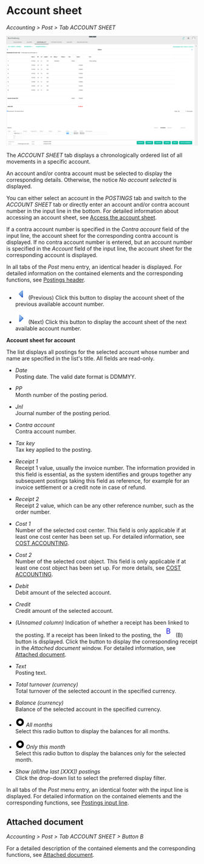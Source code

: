 # Account sheet

*Accounting > Post > Tab ACCOUNT SHEET*

![Account sheet](../../Assets/Screenshots/RetailSuiteAccounting/Book/AccountSheet/AccountSheet.png "[Account sheet]")

The *ACCOUNT SHEET* tab displays a chronologically ordered list of all movements in a specific account.   

An account and/or contra account must be selected to display the corresponding details. Otherwise, the notice *No account selected* is displayed.    

You can either select an account in the *POSTINGS* tab and switch to the *ACCOUNT SHEET* tab or directly enter an account and/or contra account number in the input line in the bottom. For detailed information about accessing an account sheet, see [Access the account sheet](../Operation/02_ReviewAccount.md#access-the-account-sheet).  

If a contra account number is specified in the *Contra account* field of the input line, the account sheet for the corresponding contra account is displayed. If no contra account number is entered, but an account number is specified in the *Account* field of the input line, the account sheet for the corresponding account is displayed.

In all tabs of the *Post* menu entry, an identical header is displayed. For detailed information on the contained elements and the corresponding functions, see [Postings header](./01_Header.md).


- ![Previous](../../Assets/Icons/Previous.png "[Previous]") (Previous)
  Click this button to display the account sheet of the previous available account number.

- ![Next](../../Assets/Icons/Next.png "[Next]") (Next)
  Click this button to display the account sheet of the next available account number.


**Account sheet for account**   

The list displays all postings for the selected account whose number and name are specified in the list's title. All fields are read-only.

- *Date*  
  Posting date. The valid date format is DDMMYY.

- *PP*  
  Month number of the posting period.

- *Jnl*  
  Journal number of the posting period.

- *Contra account*  
  Contra account number.

- *Tax key*  
  Tax key applied to the posting.

- *Receipt 1*  
  Receipt 1 value, usually the invoice number. The information provided in this field is essential, as the system identifies and groups together any subsequent postings taking this field as reference, for example for an invoice settlement or a credit note in case of refund.

- *Receipt 2*  
  Receipt 2 value, which can be any other reference number, such as the order number.

- *Cost 1*  
  Number of the selected cost center. This field is only applicable if at least one cost center has been set up. For detailed information, see [COST ACCOUNTING](./02e_CostAccounting.md).

- *Cost 2*  
  Number of the selected cost object. This field is only applicable if at least one cost object has been set up. For more details, see [COST ACCOUNTING](./02e_CostAccounting.md).

- *Debit*  
  Debit amount of the selected account.

- *Credit*  
  Credit amount of the selected account.

- *(Unnamed column)*
  Indication of whether a receipt has been linked to the posting. If a receipt has been linked to the posting, the ![B](../../Assets/Icons/Beleg.png "[B]") (B) button is displayed. Click the button to display the corresponding receipt in the *Attached document* window. For detailed information, see [Attached document](#attached-document).

- *Text*  
  Posting text.

- *Total turnover (currency)*  
  Total turnover of the selected account in the specified currency.

- *Balance (currency)*  
  Balance of the selected account in the specified currency.

- ![Radio button](../../Assets/Icons/RadioButtonChecked.png "[Radio button]") *All months*  
  Select this radio button to display the balances for all months.

- ![Radio button](../../Assets/Icons/RadioButtonChecked.png "[Radio button]")  *Only this month*  
  Select this radio button to display the balances only for the selected month.

- *Show (all/the last [XXX]) postings*    
  Click the drop-down list to select the preferred display filter.

In all tabs of the *Post* menu entry, an identical footer with the input line is displayed. For detailed information on the contained elements and the corresponding functions, see [Postings input line](./01_InputLine.md).


## Attached document

*Accounting > Post > Tab ACCOUNT SHEET > Button B*

For a detailed description of the contained elements and the corresponding functions, see [Attached document](./01_Header.md#attached-document).
